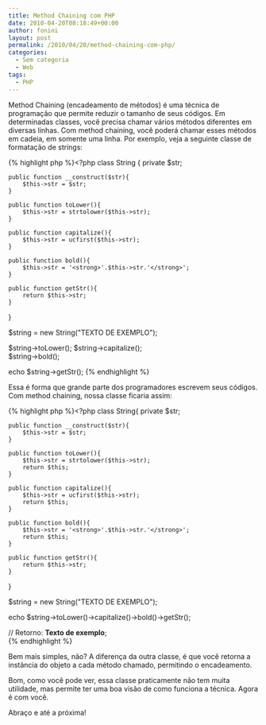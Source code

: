 ```yaml
---
title: Method Chaining com PHP
date: 2010-04-20T08:18:49+00:00
author: fonini
layout: post
permalink: /2010/04/20/method-chaining-com-php/
categories:
  - Sem categoria
  - Web
tags:
  - PHP
---
```

Method Chaining (encadeamento de métodos) é uma técnica de programação que permite reduzir o tamanho de seus códigos. Em determinadas classes, você precisa chamar vários métodos diferentes em diversas linhas. Com method chaining, você poderá chamar esses métodos em cadeia, em somente uma linha. Por exemplo, veja a seguinte classe de formatação de strings:

{% highlight php %}<?php
class String {
	private $str;

	public function __construct($str){	  
		$this->str = $str;
	}

	public function toLower(){	  
		$this->str = strtolower($this->str);
	}

	public function capitalize(){	  
		$this->str = ucfirst($this->str);
	}

	public function bold(){	  
		$this->str = '<strong>'.$this->str.'</strong>';
	}

	public function getStr(){	  
		return $this->str;
	}
}

$string = new String("TEXTO DE EXEMPLO");

$string->toLower();
$string->capitalize();  
$string->bold();

echo $string->getStr();
{% endhighlight %}

Essa é forma que grande parte dos programadores escrevem seus códigos. Com method chaining, nossa classe ficaria assim:

{% highlight php %}<?php
class String{
	private $str;

	public function __construct($str){	  
		$this->str = $str;
	}

	public function toLower(){	  
		$this->str = strtolower($this->str);  
		return $this;
	}

	public function capitalize(){	  
		$this->str = ucfirst($this->str);  
		return $this;
	}

	public function bold(){	  
		$this->str = '<strong>'.$this->str.'</strong>';  
		return $this;
	}

	public function getStr(){
		return $this->str;
	}
}

$string = new String("TEXTO DE EXEMPLO");

echo $string->toLower()->capitalize()->bold()->getStr();
  
// Retorno: <strong>Texto de exemplo</strong>;  
{% endhighlight %}

Bem mais simples, não? A diferença da outra classe, é que você retorna a instância do objeto a cada método chamado, permitindo o encadeamento.

Bom, como você pode ver, essa classe praticamente não tem muita utilidade, mas permite ter uma boa visão de como funciona a técnica. Agora é com você.

Abraço e até a próxima!